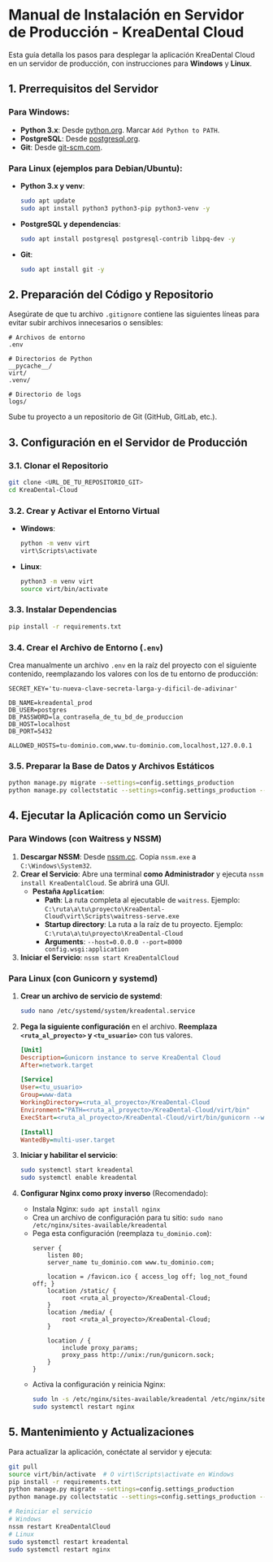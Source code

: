 # Manual de Instalación en Servidor de Producción - KreaDental Cloud

Esta guía detalla los pasos para desplegar la aplicación KreaDental Cloud en un servidor de producción, con instrucciones para **Windows** y **Linux**.

## 1. Prerrequisitos del Servidor

### Para Windows:
- **Python 3.x**: Desde [python.org](https://www.python.org/downloads/). Marcar `Add Python to PATH`.
- **PostgreSQL**: Desde [postgresql.org](https://www.postgresql.org/download/).
- **Git**: Desde [git-scm.com](https://git-scm.com/download/win).

### Para Linux (ejemplos para Debian/Ubuntu):
- **Python 3.x y venv**:
  ```bash
  sudo apt update
  sudo apt install python3 python3-pip python3-venv -y
  ```
- **PostgreSQL y dependencias**:
  ```bash
  sudo apt install postgresql postgresql-contrib libpq-dev -y
  ```
- **Git**:
  ```bash
  sudo apt install git -y
  ```

## 2. Preparación del Código y Repositorio

Asegúrate de que tu archivo `.gitignore` contiene las siguientes líneas para evitar subir archivos innecesarios o sensibles:

```
# Archivos de entorno
.env

# Directorios de Python
__pycache__/
virt/
.venv/

# Directorio de logs
logs/
```

Sube tu proyecto a un repositorio de Git (GitHub, GitLab, etc.).

## 3. Configuración en el Servidor de Producción

### 3.1. Clonar el Repositorio

```bash
git clone <URL_DE_TU_REPOSITORIO_GIT>
cd KreaDental-Cloud
```

### 3.2. Crear y Activar el Entorno Virtual

- **Windows**:
  ```bash
  python -m venv virt
  virt\Scripts\activate
  ```
- **Linux**:
  ```bash
  python3 -m venv virt
  source virt/bin/activate
  ```

### 3.3. Instalar Dependencias

```bash
pip install -r requirements.txt
```

### 3.4. Crear el Archivo de Entorno (`.env`)

Crea manualmente un archivo `.env` en la raíz del proyecto con el siguiente contenido, reemplazando los valores con los de tu entorno de producción:

```
SECRET_KEY='tu-nueva-clave-secreta-larga-y-dificil-de-adivinar'

DB_NAME=kreadental_prod
DB_USER=postgres
DB_PASSWORD=la_contraseña_de_tu_bd_de_produccion
DB_HOST=localhost
DB_PORT=5432

ALLOWED_HOSTS=tu-dominio.com,www.tu-dominio.com,localhost,127.0.0.1
```

### 3.5. Preparar la Base de Datos y Archivos Estáticos

```bash
python manage.py migrate --settings=config.settings_production
python manage.py collectstatic --settings=config.settings_production --noinput
```

## 4. Ejecutar la Aplicación como un Servicio

### Para Windows (con Waitress y NSSM)

1.  **Descargar NSSM**: Desde [nssm.cc](https://nssm.cc/download). Copia `nssm.exe` a `C:\Windows\System32`.
2.  **Crear el Servicio**: Abre una terminal **como Administrador** y ejecuta `nssm install KreaDentalCloud`. Se abrirá una GUI.
    -   **Pestaña `Application`**:
        -   **Path**: La ruta completa al ejecutable de `waitress`. Ejemplo: `C:\ruta\a\tu\proyecto\KreaDental-Cloud\virt\Scripts\waitress-serve.exe`
        -   **Startup directory**: La ruta a la raíz de tu proyecto. Ejemplo: `C:\ruta\a\tu\proyecto\KreaDental-Cloud`
        -   **Arguments**: `--host=0.0.0.0 --port=8000 config.wsgi:application`
3.  **Iniciar el Servicio**: `nssm start KreaDentalCloud`

### Para Linux (con Gunicorn y systemd)

1.  **Crear un archivo de servicio de systemd**:
    ```bash
    sudo nano /etc/systemd/system/kreadental.service
    ```
2.  **Pega la siguiente configuración** en el archivo. **Reemplaza `<ruta_al_proyecto>` y `<tu_usuario>`** con tus valores.

    ```ini
    [Unit]
    Description=Gunicorn instance to serve KreaDental Cloud
    After=network.target

    [Service]
    User=<tu_usuario>
    Group=www-data
    WorkingDirectory=<ruta_al_proyecto>/KreaDental-Cloud
    Environment="PATH=<ruta_al_proyecto>/KreaDental-Cloud/virt/bin"
    ExecStart=<ruta_al_proyecto>/KreaDental-Cloud/virt/bin/gunicorn --workers 3 --bind unix:/run/gunicorn.sock config.wsgi:application

    [Install]
    WantedBy=multi-user.target
    ```

3.  **Iniciar y habilitar el servicio**:
    ```bash
    sudo systemctl start kreadental
    sudo systemctl enable kreadental
    ```

4.  **Configurar Nginx como proxy inverso** (Recomendado):
    -   Instala Nginx: `sudo apt install nginx`
    -   Crea un archivo de configuración para tu sitio: `sudo nano /etc/nginx/sites-available/kreadental`
    -   Pega esta configuración (reemplaza `tu_dominio.com`):
        ```nginx
        server {
            listen 80;
            server_name tu_dominio.com www.tu_dominio.com;

            location = /favicon.ico { access_log off; log_not_found off; }
            location /static/ {
                root <ruta_al_proyecto>/KreaDental-Cloud;
            }
            location /media/ {
                root <ruta_al_proyecto>/KreaDental-Cloud;
            }

            location / {
                include proxy_params;
                proxy_pass http://unix:/run/gunicorn.sock;
            }
        }
        ```
    -   Activa la configuración y reinicia Nginx:
        ```bash
        sudo ln -s /etc/nginx/sites-available/kreadental /etc/nginx/sites-enabled
        sudo systemctl restart nginx
        ```

## 5. Mantenimiento y Actualizaciones

Para actualizar la aplicación, conéctate al servidor y ejecuta:

```bash
git pull
source virt/bin/activate  # O virt\Scripts\activate en Windows
pip install -r requirements.txt
python manage.py migrate --settings=config.settings_production
python manage.py collectstatic --settings=config.settings_production --noinput

# Reiniciar el servicio
# Windows
nssm restart KreaDentalCloud
# Linux
sudo systemctl restart kreadental
sudo systemctl restart nginx
```
